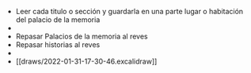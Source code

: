 - Leer cada titulo o sección y guardarla en una parte lugar o habitación del palacio de la memoria
-
- Repasar Palacios de la memoria al reves
- Repasar historias al reves
-
- [[draws/2022-01-31-17-30-46.excalidraw]]